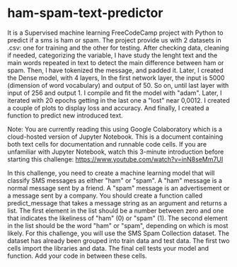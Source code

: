 # ham-spam-text-predictor
 It is a Supervised machine learning FreeCodeCamp project with Python to predict if a sms is ham or spam. The project provide us with 2 datasets in .csv: one for training and the other for testing. After checking data, cleaning if needed, categorizing the variable, I have study the lenght text and the main words repeated in text to detect the main difference between ham or spam. Then, I have tokenized the message, and padded it. Later, I created the Dense model, with 4 layers, In the first network layer, the input is 5000 (dimension of word vocabulary) and output of 50. So on, until last layer with input of 256 and output 1. I compile and fit the model with "adam". Later, I iterated with 20 epochs getting in the last one a "lost" near 0,0012. I created a couple of plots to display loss and accuracy. And finally, I created a function to predict new introduced text.
 
 
Note: You are currently reading this using Google Colaboratory which is a cloud-hosted version of Jupyter Notebook. This is a document containing both text cells for documentation and runnable code cells. If you are unfamiliar with Jupyter Notebook, watch this 3-minute introduction before starting this challenge: https://www.youtube.com/watch?v=inN8seMm7UI

In this challenge, you need to create a machine learning model that will classify SMS messages as either "ham" or "spam". A "ham" message is a normal message sent by a friend. A "spam" message is an advertisement or a message sent by a company.
You should create a function called predict_message that takes a message string as an argument and returns a list. The first element in the list should be a number between zero and one that indicates the likeliness of "ham" (0) or "spam" (1). The second element in the list should be the word "ham" or "spam", depending on which is most likely.
For this challenge, you will use the SMS Spam Collection dataset. The dataset has already been grouped into train data and test data.
The first two cells import the libraries and data. The final cell tests your model and function. Add your code in between these cells.
